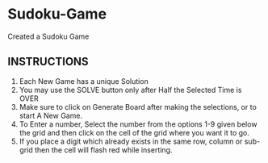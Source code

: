 # Sudoku-Game
Created a Sudoku Game
<h2 id="inst">INSTRUCTIONS</h2>
        <ol class="list-group list-group-numbered">
            <li class="list-group-item">Each New Game has a unique Solution</li>
            <li class="list-group-item">You may use the SOLVE button only after Half the Selected Time is OVER</li>
            <li class="list-group-item">Make sure to click on Generate Board after making the selections, or to start A New Game. </li>
            <li class="list-group-item">To Enter a number, Select the number from the options 1-9 given below the grid
                and then click on the cell of the grid where you want it to go.
            </li>
            <li class="list-group-item">If you place a digit which already exists in the same row, column or sub-grid 
                then the cell will flash red while inserting.
            </li>
          </ol>
